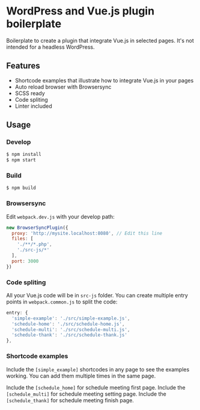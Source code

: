 # WordPress and Vue.js plugin boilerplate

Boilerplate to create a plugin that integrate Vue.js in selected pages. It's not intended for a headless WordPress.

## Features

- Shortcode examples that illustrate how to integrate Vue.js in your pages
- Auto reload browser with Browsersync
- SCSS ready
- Code spliting
- Linter included

## Usage

### Develop

```bash
$ npm install
$ npm start
```

### Build

```bash
$ npm build
```

### Browsersync

Edit `webpack.dev.js` with your develop path:

```javascript
new BrowserSyncPlugin({
  proxy: 'http://mysite.localhost:8080', // Edit this line
  files: [
    './**/*.php',
    './src-js/*'
  ],
  port: 3000
})
```

### Code spliting

All your Vue.js code will be in `src-js` folder. You can create multiple entry points in `webpack.common.js` to split the code:

```javascript
entry: {
  'simple-example': './src/simple-example.js',
  'schedule-home': './src/schedule-home.js',
  'schedule-multi': './src/schedule-multi.js',
  'schedule-thank': './src/schedule-thank.js'
},
```

### Shortcode examples

Include the `[simple_example]` shortcodes in any page to see the examples working. You can add them multiple times in the same page.

Include the `[schedule_home]` for schedule meeting first page.
Include the `[schedule_multi]` for schedule meeting setting page.
Include the `[schedule_thank]` for schedule meeting finish page.

